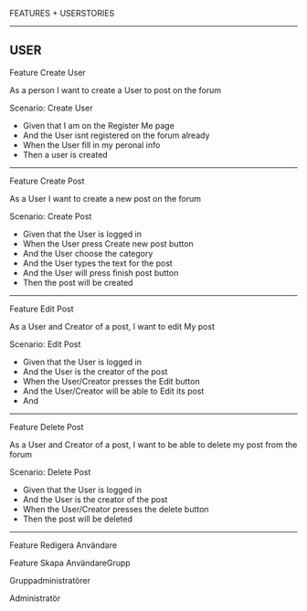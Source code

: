 FEATURES + USERSTORIES

------------------------------------------

USER
--------------------------------
Feature Create User

As a person I want to create a User to post on the forum

Scenario: Create User

- Given that I am on the Register Me page
- And the User isnt registered on the forum already
- When the User fill in my peronal info
- Then a user is created

-----------------------------------

Feature Create Post

As a User I want to create a new post on the forum

Scenario: Create Post

- Given that the User is logged in
- When the User press Create new post button
- And the User choose the category
- And the User types the text for the post
- And the User will press finish post button
- Then the post will be created

-----------------------------------

Feature Edit Post

As a User and Creator of a post, I want to edit My post

Scenario: Edit Post

- Given that the User is logged in
- And the User is the creator of the post
- When the User/Creator presses the Edit button
- And the User/Creator will be able to Edit its post
- And 

----------------------------------

Feature Delete Post

As a User and Creator of a post, I want to be able to delete my post from the forum

Scenario: Delete Post

- Given that the User is logged in
- And the User is the creator of the post
- When the User/Creator presses the delete button
- Then the post will be deleted

------------------------------------

Feature Redigera Användare

Feature Skapa AnvändareGrupp


Gruppadministratörer







Administratör
